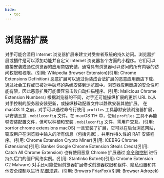 ```yaml
---
hide:
  - toc
---
```


# 浏览器扩展

对手可能会滥用 Internet 浏览器扩展来建立对受害者系统的持久访问。浏览器扩展或插件是可以添加功能并自定义 Internet 浏览器各个方面的小程序。它们可以直接安装或通过浏览器的应用商店安装，通常具有浏览器可以访问的所有内容的访问权限和权限。(引用: Wikipedia Browser Extension)(引用: Chrome Extensions Definition)  恶意扩展可以通过伪装成合法扩展的恶意应用商店下载、通过社会工程或已被对手破坏的系统安装到浏览器中。浏览器应用商店的安全性可能有限，因此恶意扩展可能很容易击败自动扫描程序。(引用: Malicious Chrome Extension Numbers) 根据浏览器的不同，对手还可能操纵扩展的更新 URL 以从对手控制的服务器安装更新，或操纵移动配置文件以静默安装其他扩展。  在 macOS 11 之前，对手可以通过命令行使用 <code>profiles</code> 工具静默安装浏览器扩展，以安装恶意 <code>.mobileconfig</code> 文件。在 macOS 11+ 中，使用 <code>profiles</code> 工具不再能够安装配置文件，但可以种植和安装 <code>.mobileconfig</code> 文件，需用户交互。(引用: xorrior chrome extensions macOS)  一旦安装了扩展，它可以在后台浏览网站，窃取用户在浏览器中输入的所有信息（包括凭据），并用作持久性的 RAT 安装程序。(引用: Chrome Extension Crypto Miner)(引用: ICEBRG Chrome Extensions)(引用: Banker Google Chrome Extension Steals Creds)(引用: Catch All Chrome Extension)  也有使用恶意 Chrome 扩展通过 [命令和控制](https://attack.mitre.org/tactics/TA0011) 进行持久后门的僵尸网络实例。(引用: Stantinko Botnet)(引用: Chrome Extension C2 Malware) 对手还可能使用浏览器扩展修改浏览器权限和组件、隐私设置和其他安全控制以进行 [防御规避](https://attack.mitre.org/tactics/TA0005)。(引用: Browers FriarFox)(引用: Browser Adrozek)
